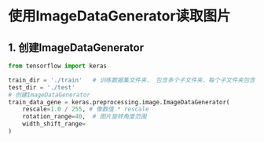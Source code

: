 # 使用ImageDataGenerator读取图片

## 1. 创建ImageDataGenerator

```python
from tensorflow import keras

train_dir = './train'   # 训练数据集文件夹， 包含多个子文件夹，每个子文件夹包含一类图片
test_dir = './test'
# 创建ImageDataGenerator
train_data_gene = keras.preprocessing.image.ImageDataGenerator(
	rescale=1.0 / 255, # 像数值 * rescale
    rotation_range=40,  # 图片旋转角度范围
    width_shift_range=
)
```
